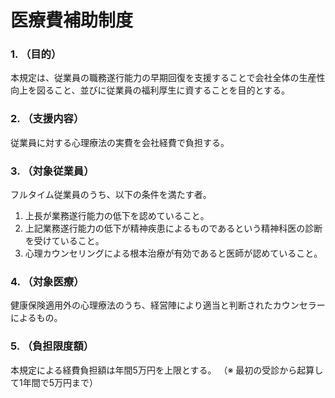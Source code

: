 # 医療費補助制度
### 1. （目的）
本規定は、従業員の職務遂行能力の早期回復を支援することで会社全体の生産性向上を図ること、並びに従業員の福利厚生に資することを目的とする。

### 2. （支援内容）
従業員に対する心理療法の実費を会社経費で負担する。

### 3. （対象従業員）
フルタイム従業員のうち、以下の条件を満たす者。
1. 上長が業務遂行能力の低下を認めていること。
2. 上記業務遂行能力の低下が精神疾患によるものであるという精神科医の診断を受けていること。
3. 心理カウンセリングによる根本治療が有効であると医師が認めていること。

### 4. （対象医療）
健康保険適用外の心理療法のうち、経営陣により適当と判断されたカウンセラーによるもの。

### 5. （負担限度額）
本規定による経費負担額は年間5万円を上限とする。
（※ 最初の受診から起算して1年間で5万円まで）